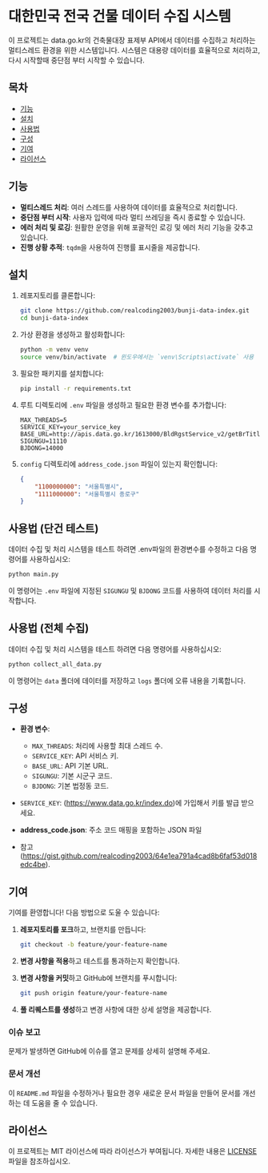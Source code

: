 # 대한민국 전국 건물 데이터 수집 시스템

이 프로젝트는 data.go.kr의 건축물대장 표제부 API에서 데이터를 수집하고 처리하는 멀티스레드 환경을 위한 시스템입니다.
시스템은 대용량 데이터를 효율적으로 처리하고, 다시 시작할때 중단점 부터 시작할 수 있습니다.

## 목차

- [기능](#기능)
- [설치](#설치)
- [사용법](#사용법)
- [구성](#구성)
- [기여](#기여)
- [라이선스](#라이선스)

## 기능

- **멀티스레드 처리**: 여러 스레드를 사용하여 데이터를 효율적으로 처리합니다.
- **중단점 부터 시작**: 사용자 입력에 따라 멀티 쓰레딩을 즉시 종료할 수 있습니다.
- **에러 처리 및 로깅**: 원활한 운영을 위해 포괄적인 로깅 및 에러 처리 기능을 갖추고 있습니다.
- **진행 상황 추적**: `tqdm`을 사용하여 진행률 표시줄을 제공합니다.

## 설치

1. 레포지토리를 클론합니다:
    ```sh
    git clone https://github.com/realcoding2003/bunji-data-index.git
    cd bunji-data-index
    ```

2. 가상 환경을 생성하고 활성화합니다:
    ```sh
    python -m venv venv
    source venv/bin/activate  # 윈도우에서는 `venv\Scripts\activate` 사용
    ```

3. 필요한 패키지를 설치합니다:
    ```sh
    pip install -r requirements.txt
    ```

4. 루트 디렉토리에 `.env` 파일을 생성하고 필요한 환경 변수를 추가합니다:
    ```env
    MAX_THREADS=5
    SERVICE_KEY=your_service_key
    BASE_URL=http://apis.data.go.kr/1613000/BldRgstService_v2/getBrTitleInfo
    SIGUNGU=11110
    BJDONG=14000
    ```

5. `config` 디렉토리에 `address_code.json` 파일이 있는지 확인합니다:
    ```json
    {
        "1100000000": "서울특별시",
        "1111000000": "서울특별시 종로구"
    }
    ```

## 사용법 (단건 테스트)

데이터 수집 및 처리 시스템을 테스트 하려면 .env파일의 환경변수를 수정하고 다음 명령어를 사용하십시오:

```sh
python main.py
```

이 명령어는 `.env` 파일에 지정된 `SIGUNGU` 및 `BJDONG` 코드를 사용하여 데이터 처리를 시작합니다.

## 사용법 (전체 수집)

데이터 수집 및 처리 시스템을 테스트 하려면 다음 명령어를 사용하십시오:

```sh
python collect_all_data.py
```

이 명령어는 `data` 폴더에 데이터를 저장하고 `logs` 폴더에 오류 내용을 기록합니다.

## 구성

- **환경 변수**:
  - `MAX_THREADS`: 처리에 사용할 최대 스레드 수.
  - `SERVICE_KEY`: API 서비스 키.
  - `BASE_URL`: API 기본 URL.
  - `SIGUNGU`: 기본 시군구 코드.
  - `BJDONG`: 기본 법정동 코드.
 
- `SERVICE_KEY`: (https://www.data.go.kr/index.do)에 가입해서 키를 발급 받으세요.

- **address_code.json**: 주소 코드 매핑을 포함하는 JSON 파일
- 참고(https://gist.github.com/realcoding2003/64e1ea791a4cad8b6faf53d018edc4be).

## 기여

기여를 환영합니다! 다음 방법으로 도울 수 있습니다:

1. **레포지토리를 포크**하고, 브랜치를 만듭니다:
    ```sh
    git checkout -b feature/your-feature-name
    ```

2. **변경 사항을 적용**하고 테스트를 통과하는지 확인합니다.
3. **변경 사항을 커밋**하고 GitHub에 브랜치를 푸시합니다:
    ```sh
    git push origin feature/your-feature-name
    ```

4. **풀 리퀘스트를 생성**하고 변경 사항에 대한 상세 설명을 제공합니다.

### 이슈 보고

문제가 발생하면 GitHub에 이슈를 열고 문제를 상세히 설명해 주세요.

### 문서 개선

이 `README.md` 파일을 수정하거나 필요한 경우 새로운 문서 파일을 만들어 문서를 개선하는 데 도움을 줄 수 있습니다.

## 라이선스

이 프로젝트는 MIT 라이선스에 따라 라이선스가 부여됩니다. 자세한 내용은 [LICENSE](LICENSE) 파일을 참조하십시오.